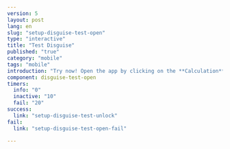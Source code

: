 ```yaml
---
version: 5
layout: post
lang: en
slug: "setup-disguise-test-open"
type: "interactive"
title: "Test Disguise"
published: "true"
category: "mobile"
tags: "mobile"
introduction: "Try now! Open the app by clicking on the **Calculation** icon."
component: disguise-test-open
timers:
  info: "0"
  inactive: "10"
  fail: "20"
success: 
  link: "setup-disguise-test-unlock"
fail: 
  link: "setup-disguise-test-open-fail"

---
```

